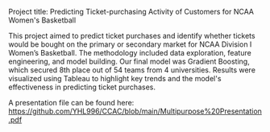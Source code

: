 Project title: Predicting Ticket-purchasing Activity of Customers for NCAA Women's Basketball

This project aimed to predict ticket purchases and identify whether tickets would be bought on the primary or secondary market for NCAA Division I Women’s Basketball. The methodology included data exploration, feature engineering, and model building. Our final model was Gradient Boosting, which secured 8th place out of 54 teams from 4 universities. Results were visualized using Tableau to highlight key trends and the model's effectiveness in predicting ticket purchases.

A presentation file can be found here: https://github.com/YHL996/CCAC/blob/main/Multipurpose%20Presentation.pdf
